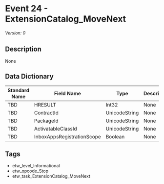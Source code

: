 # Event 24 - ExtensionCatalog_MoveNext
###### Version: 0

## Description
None

## Data Dictionary
|Standard Name|Field Name|Type|Description|Sample Value|
|---|---|---|---|---|
|TBD|HRESULT|Int32|None|`None`|
|TBD|ContractId|UnicodeString|None|`None`|
|TBD|PackageId|UnicodeString|None|`None`|
|TBD|ActivatableClassId|UnicodeString|None|`None`|
|TBD|InboxAppsRegistrationScope|Boolean|None|`None`|

## Tags
* etw_level_Informational
* etw_opcode_Stop
* etw_task_ExtensionCatalog_MoveNext